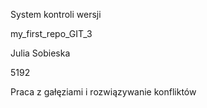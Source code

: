 System kontroli wersji

my_first_repo_GIT_3

Julia Sobieska

5192

Praca z gałęziami i rozwiązywanie konfliktów
